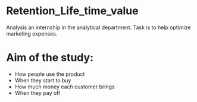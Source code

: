 # Retention_Life_time_value
Analysis an internship in the analytical department. Task is to help optimize marketing expenses.

# Aim of the study: 
- How people use the product
- When they start to buy
- How much money each customer brings
- When they pay off



